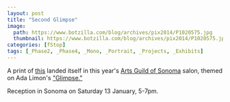 ```yaml
---
layout: post
title: "Second Glimpse"
image:
  path: https://www.botzilla.com/blog/archives/pix2014/P1020575.jpg
  thumbnail: https://www.botzilla.com/blog/archives/pix2014/P1020575.jpg
categories: [fStop]
tags: [_Phase2, _Phase4, _Mono, _Portrait, _Projects, _Exhibits]
---
```


A print of <a href="https://www.botzilla.com/fstop/2014/02/21/P1020575.html">this</a> landed itself in this year's <a href="https://www.artsguildofsonoma.org/">Arts Guild of Sonoma</a> salon, themed on Ada Limon's <a href="https://www.adalimon.net/the-hurting-kind">"Glimpse."</a>

Reception in Sonoma on Saturday 13 January, 5-7pm.
